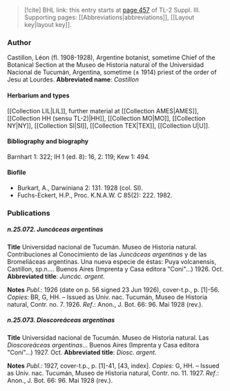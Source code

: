 > [!cite] BHL link: this entry starts at [page 457](https://www.biodiversitylibrary.org/page/33266764) of TL-2 Suppl. III.
> Supporting pages: [[Abbreviations|abbreviations]], [[Layout key|layout key]].

### Author

Castillon, Léon (fl. 1908-1928), Argentine botanist, sometime Chief of the Botanical Section at the Museo de Historia natural of the Universidad Nacional de Tucumán, Argentina, sometime (± 1914) priest of the order of Jesu at Lourdes. 
**Abbreviated name**: *Castillon*

#### Herbarium and types

[[Collection LIL|LIL]], further material at [[Collection AMES|AMES]], [[Collection HH (sensu TL-2)|HH]], [[Collection MO|MO]], [[Collection NY|NY]], [[Collection SI|SI]], [[Collection TEX|TEX]], [[Collection U|U]].

#### Bibliography and biography

Barnhart 1: 322; IH 1 (ed. 8): 16, 2: 119; Kew 1: 494.

#### Biofile

- Burkart, A., Darwiniana 2: 131. 1928 (col. SI).
- Fuchs-Eckert, H.P., Proc. K.N.A.W. C 85(2): 222. 1982.

### Publications

##### n.25.072. Juncáceas argentinas

**Title**
Universidad nacional de Tucumán. Museo de Historia natural. Contribuciones al Conocimiento de las *Juncáceas argentinas* y de las Bromeliáceas argentinas. Una nueva especie de éstas: Puya volcanensis, Castillon, sp.n.... Buenos Aires (Imprenta y Casa editora "Coni"...) 1926. Oct.
**Abbreviated title**: *Juncác. argent.*

**Notes**
*Publ*.: 1926 (date on p. 56 signed 23 Jun 1926), cover-t.p., p. \[1\]-56. *Copies*: BR, G, HH. – Issued as Univ. nac. Tucumán, Museo de Historia natural, Contr. no. 7. 1926.
*Ref*.: Anon., J. Bot. 66: 96. Mai 1928 (rev.).

##### n.25.073. Dioscoreáceas argentinas

**Title**
Universidad nacional de Tucumán. Museo de Historia natural. Las *Dioscoreáceas argentinas*... Buenos Aires (Imprenta y Casa editora "Coni"...) 1927. Oct.
**Abbreviated title**: *Diosc. argent.*

**Notes**
*Publ*.: 1927, cover-t.p., p. \[1\]-41, \[43, index\]. *Copies*: G, HH. – Issued as Univ. nac. Tucumán, Museo de Historia natural, Contr. no. 11. 1927.
*Ref*.: Anon., J. Bot. 66: 96. Mai 1928 (rev.).

